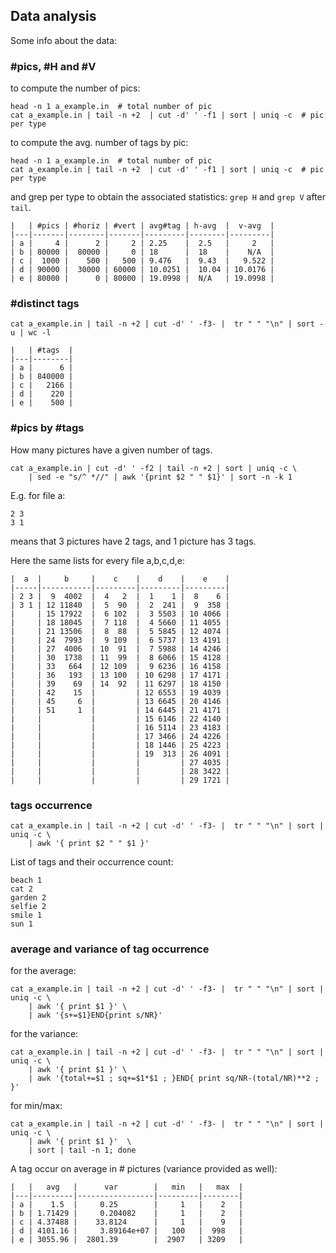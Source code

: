 ## Data analysis

Some info about the data:

### #pics, #H and #V

to compute the number of pics:

    head -n 1 a_example.in  # total number of pic 
    cat a_example.in | tail -n +2  | cut -d' ' -f1 | sort | uniq -c  # pic per type
    
to compute the avg. number of tags by pic:

    head -n 1 a_example.in  # total number of pic 
    cat a_example.in | tail -n +2  | cut -d' ' -f1 | sort | uniq -c  # pic per type

and grep per type to obtain the associated statistics: `grep H` and `grep V` after `tail`.    
    
```    
|   | #pics | #horiz | #vert | avg#tag | h-avg  |  v-avg  |
|---|-------|--------|-------|---------|--------|---------|
| a |     4 |      2 |     2 | 2.25    |  2.5   |     2   |
| b | 80000 |  80000 |     0 | 18      |  18    |    N/A  |
| c |  1000 |    500 |   500 | 9.476   |  9.43  |   9.522 |
| d | 90000 |  30000 | 60000 | 10.0251 |  10.04 | 10.0176 |
| e | 80000 |      0 | 80000 | 19.0998 |  N/A   | 19.0998 |
```

### #distinct tags 

    cat a_example.in | tail -n +2 | cut -d' ' -f3- |  tr " " "\n" | sort -u | wc -l


```
|   | #tags  |
|---|--------|
| a |      6 |
| b | 840000 |
| c |   2166 |
| d |    220 |
| e |    500 |
```


 

### #pics by #tags

How many pictures have a given number of tags.

    cat a_example.in | cut -d' ' -f2 | tail -n +2 | sort | uniq -c \
        | sed -e "s/^ *//" | awk '{print $2 " " $1}' | sort -n -k 1

E.g. for file a:

    2 3
    3 1

means that 3 pictures have 2 tags, and 1 picture has 3 tags.

Here the same lists for every file a,b,c,d,e:

    |  a  |     b     |    c    |    d    |    e    |
    |-----|-----------|---------|---------|---------|
    | 2 3 |  9  4002  |  4   2  |  1    1 |  8    6 |   
    | 3 1 | 12 11840  |  5  90  |  2  241 |  9  358 | 
    |     | 15 17922  |  6 102  |  3 5503 | 10 4066 |
    |     | 18 18045  |  7 118  |  4 5660 | 11 4055 |
    |     | 21 13506  |  8  88  |  5 5845 | 12 4074 |
    |     | 24  7993  |  9 109  |  6 5737 | 13 4191 |
    |     | 27  4006  | 10  91  |  7 5988 | 14 4246 |
    |     | 30  1738  | 11  99  |  8 6066 | 15 4128 |
    |     | 33   664  | 12 109  |  9 6236 | 16 4158 |
    |     | 36   193  | 13 100  | 10 6298 | 17 4171 |
    |     | 39    69  | 14  92  | 11 6297 | 18 4150 |
    |     | 42    15  |         | 12 6553 | 19 4039 |
    |     | 45     6  |         | 13 6645 | 20 4146 |
    |     | 51     1  |         | 14 6445 | 21 4171 |
    |     |           |         | 15 6146 | 22 4140 |
    |     |           |         | 16 5114 | 23 4183 |
    |     |           |         | 17 3466 | 24 4226 |
    |     |           |         | 18 1446 | 25 4223 |
    |     |           |         | 19  313 | 26 4091 |
    |     |           |         |         | 27 4035 |
    |     |           |         |         | 28 3422 |
    |     |           |         |         | 29 1721 |
      
 
 ### tags occurrence

 
    cat a_example.in | tail -n +2 | cut -d' ' -f3- |  tr " " "\n" | sort | uniq -c \
        | awk '{ print $2 " " $1 }'

List of tags and their occurrence count:
    
    beach 1
    cat 2
    garden 2
    selfie 2
    smile 1
    sun 1

### average and variance of tag occurrence

for the average:

    cat a_example.in | tail -n +2 | cut -d' ' -f3- |  tr " " "\n" | sort | uniq -c \
        | awk '{ print $1 }' \
        | awk '{s+=$1}END{print s/NR}'

for the variance:

    cat a_example.in | tail -n +2 | cut -d' ' -f3- |  tr " " "\n" | sort | uniq -c \
        | awk '{ print $1 }' \
        | awk '{total+=$1 ; sq+=$1*$1 ; }END{ print sq/NR-(total/NR)**2 ; }'

for min/max:

    cat a_example.in | tail -n +2 | cut -d' ' -f3- |  tr " " "\n" | sort | uniq -c \
        | awk '{ print $1 }'  \
        | sort | tail -n 1; done


A tag occur on average in # pictures (variance provided as well):
    
```
|   |   avg   |      var        |   min   |   max  |
|---|---------|-----------------|---------|--------|
| a |    1.5  |     0.25        |     1   |    2   |
| b | 1.71429 |     0.204082    |     1   |    2   |
| c | 4.37488 |    33.8124      |     1   |    9   |
| d | 4101.16 |     3.89164e+07 |   100   |  998   |
| e | 3055.96 |  2801.39        |  2907   | 3209   |
```
